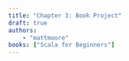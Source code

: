 ```yaml
---
title: "Chapter 3: Book Project"
draft: true
authors:
    - "mattmoore"
books: ["Scala for Beginners"]
---
```


